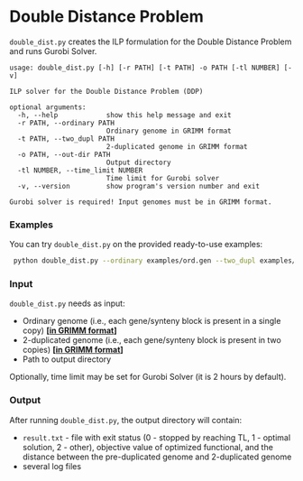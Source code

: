 # Double Distance Problem
`double_dist.py` creates the ILP formulation for the Double Distance Problem 
and runs Gurobi Solver.  

```
usage: double_dist.py [-h] [-r PATH] [-t PATH] -o PATH [-tl NUMBER] [-v]

ILP solver for the Double Distance Problem (DDP)

optional arguments:
  -h, --help            show this help message and exit
  -r PATH, --ordinary PATH
                        Ordinary genome in GRIMM format
  -t PATH, --two_dupl PATH
                        2-duplicated genome in GRIMM format
  -o PATH, --out-dir PATH
                        Output directory
  -tl NUMBER, --time_limit NUMBER
                        Time limit for Gurobi solver
  -v, --version         show program's version number and exit

Gurobi solver is required! Input genomes must be in GRIMM format.
```

### Examples
You can try `double_dist.py` on the provided ready-to-use examples:

```bash
 python double_dist.py --ordinary examples/ord.gen --two_dupl examples/a.gen -o test/
```

### Input
`double_dist.py` needs as input:

- Ordinary genome (i.e., each gene/synteny block is present in a single copy) **[[in GRIMM format](http://grimm.ucsd.edu/GRIMM/grimm_instr.html)]** 
- 2-duplicated genome (i.e., each gene/synteny block is present in two copies) **[[in GRIMM format](http://grimm.ucsd.edu/GRIMM/grimm_instr.html)]**
- Path to output directory

Optionally, time limit may be set for Gurobi Solver (it is 2 hours by default). 

### Output
After running `double_dist.py`, the output directory will contain:
- `result.txt` - file with exit status (0 - stopped by reaching TL, 1 - optimal solution, 2 - other), 
objective value of optimized functional, and the distance between the 
pre-duplicated genome and 2-duplicated genome
- several log files